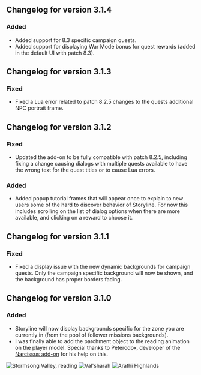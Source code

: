 ## Changelog for version 3.1.4

### Added

- Added support for 8.3 specific campaign quests.
- Added support for displaying War Mode bonus for quest rewards (added in the default UI with patch 8.3).

## Changelog for version 3.1.3

### Fixed

- Fixed a Lua error related to patch 8.2.5 changes to the quests additional NPC portrait frame.

## Changelog for version 3.1.2

### Fixed

- Updated the add-on to be fully compatible with patch 8.2.5, including fixing a change causing dialogs with multiple quests available to have the wrong text for the quest titles or to cause Lua errors.

### Added

- Added popup tutorial frames that will appear once to explain to new users some of the hard to discover behavior of Storyline. For now this includes scrolling on the list of dialog options when there are more available, and clicking on a reward to choose it.

## Changelog for version 3.1.1

### Fixed

- Fixed a display issue with the new dynamic backgrounds for campaign quests. Only the campaign specific background will now be shown, and the background has proper borders fading.

## Changelog for version 3.1.0

### Added

- Storyline will now display backgrounds specific for the zone you are currently in (from the pool of follower missions backgrounds).
- I was finally able to add the parchment object to the reading animation on the player model. Special thanks to Peterodox, developer of the [Narcissus add-on](https://www.curseforge.com/wow/addons/narcissus) for his help on this.


![Stormsong Valley, reading](https://www.dropbox.com/s/nkedovteikk17kw/WoWScrnShot_062919_202913.jpg?raw=1)
![Val'sharah](https://www.dropbox.com/s/6gi3fpcim8yiokb/WoWScrnShot_062919_202336.jpg?raw=1)
![Arathi Highlands](https://www.dropbox.com/s/op36z06v8ox4qwy/WoWScrnShot_062919_201556.jpg?raw=1)
